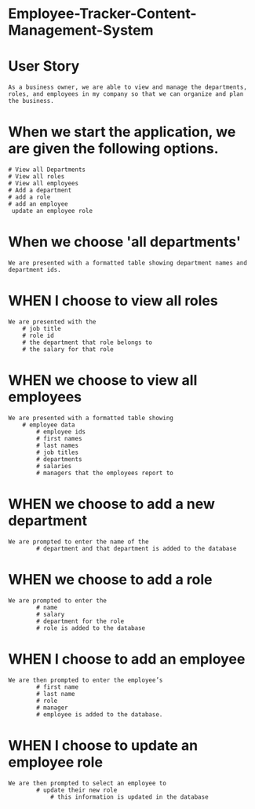 # Employee-Tracker-Content-Management-System

# User Story
    As a business owner, we are able to view and manage the departments, roles, and employees in my company so that we can organize and plan the business. 


# When we start the application, we are given the following options.    
    # View all Departments
    # View all roles
    # View all employees
    # Add a department
    # add a role
    # add an employee
     update an employee role
    
# When we choose 'all departments'
    We are presented with a formatted table showing department names and department ids.

# WHEN I choose to view all roles
    We are presented with the 
        # job title
        # role id
        # the department that role belongs to
        # the salary for that role

# WHEN we choose to view all employees
    We are presented with a formatted table showing 
        # employee data 
            # employee ids
            # first names
            # last names
            # job titles
            # departments
            # salaries
            # managers that the employees report to

# WHEN we choose to add a new department
    We are prompted to enter the name of the 
            # department and that department is added to the database

# WHEN we choose to add a role
    We are prompted to enter the 
            # name
            # salary
            # department for the role
            # role is added to the database

# WHEN I choose to add an employee
    We are then prompted to enter the employee’s 
            # first name
            # last name
            # role
            # manager
            # employee is added to the database.

# WHEN I choose to update an employee role
    We are then prompted to select an employee to 
            # update their new role 
                # this information is updated in the database

